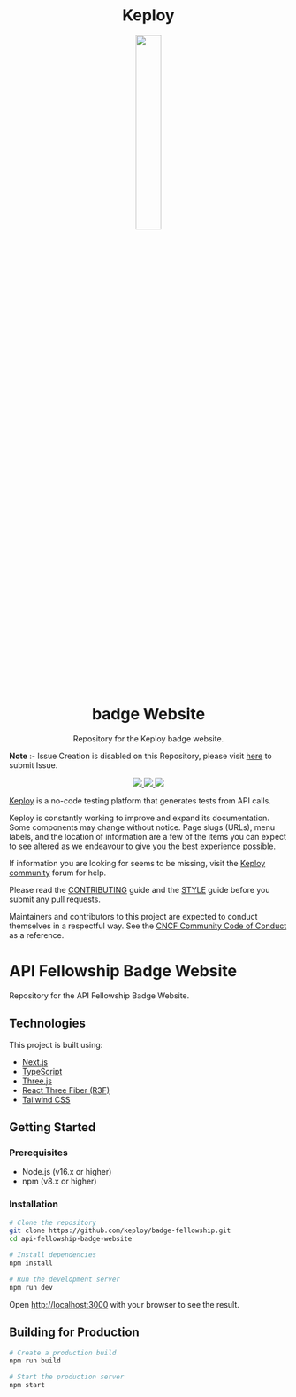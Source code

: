 <div align="center">
<h1>Keploy</h1>
</div>
<p style="text-align:center;" align="center">
  <img align="center" src="https://avatars.githubusercontent.com/u/92252339?s=200&v=4" height="30%" width="30%" />
 <div align="center">
 <h1>badge Website</h1>
 <p>
Repository for the Keploy badge website.
</p>
</div>

**Note** :- Issue Creation is disabled on this Repository, please visit [here](https://github.com/keploy/keploy/issues/new/choose) to submit Issue.

<p align="center">
<a href="https://join.slack.com/t/keploy/shared_invite/zt-2poflru6f-_VAuvQfCBT8fDWv1WwSbkw" alt="Slack">
<img src="https://img.shields.io/badge/Slack-@layer5.svg?logo=slack" />
</a>
<a href="https://twitter.com/Keployio" alt="Twitter Follow">
<img src="https://img.shields.io/twitter/follow/keploy.svg?label=Follow&style=social" />
</a>
<a href="https://github.com/keploy/docs" alt="License">
<img src="https://img.shields.io/github/license/keploy/docs.svg" />
</a>
</p>

[Keploy](https://keploy.io) is a no-code testing platform that generates tests from API calls.

Keploy is constantly working to improve and expand its documentation.
Some components may change without notice.
Page slugs (URLs), menu labels, and the location of information are a few of the items you can expect to see altered as we endeavour to give you the best experience possible.


If information you are looking for seems to be missing, visit the [Keploy community](https://join.slack.com/t/keploy/shared_invite/zt-2poflru6f-_VAuvQfCBT8fDWv1WwSbkw) forum for help.

Please read the [CONTRIBUTING](/CONTRIBUTING.md) guide and the [STYLE](/STYLE.md) guide before you submit any pull requests.

Maintainers and contributors to this project are expected to conduct themselves in a respectful way.
See the [CNCF Community Code of Conduct](https://github.com/cncf/foundation/blob/master/code-of-conduct.md) as a reference.


# API Fellowship Badge Website

Repository for the API Fellowship Badge Website.

## Technologies

This project is built using:
- [Next.js](https://nextjs.org/)
- [TypeScript](https://www.typescriptlang.org/)
- [Three.js](https://threejs.org/)
- [React Three Fiber (R3F)](https://docs.pmnd.rs/react-three-fiber/getting-started/introduction)
- [Tailwind CSS](https://tailwindcss.com/)

## Getting Started

### Prerequisites

- Node.js (v16.x or higher)
- npm (v8.x or higher)

### Installation

```bash
# Clone the repository
git clone https://github.com/keploy/badge-fellowship.git
cd api-fellowship-badge-website

# Install dependencies
npm install

# Run the development server
npm run dev
```

Open [http://localhost:3000](http://localhost:3000) with your browser to see the result.

## Building for Production

```bash
# Create a production build
npm run build

# Start the production server
npm start
```
